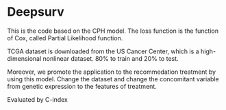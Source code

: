 # Deepsurv
This is the code based on the CPH model. The loss function is the function of Cox, called Partial Likelihood function.

TCGA dataset is downloaded from the US Cancer Center, which is a high-dimensional nonlinear dataset. 80% to train and 20% to test.

Moreover, we promote the application to the recommedation treatment by using this model. Change the dataset and change the concomitant variable from genetic expression to the features of treatment.

Evaluated by C-index
